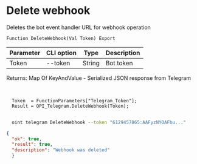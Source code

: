 ﻿---
sidebar_position: 4
---

# Delete webhook
 Deletes the bot event handler URL for webhook operation



`Function DeleteWebhook(Val Token) Export`

  | Parameter | CLI option | Type | Description |
  |-|-|-|-|
  | Token | --token | String | Bot token |

  
  Returns:  Map Of KeyAndValue - Serialized JSON response from Telegram

<br/>




```bsl title="Code example"
  Token  = FunctionParameters["Telegram_Token"];
  Result = OPI_Telegram.DeleteWebhook(Token);
```



```sh title="CLI command example"
    
  oint telegram DeleteWebhook --token "6129457865:AAFyzNYOAFbu..."

```

```json title="Result"
{
  "ok": true,
  "result": true,
  "description": "Webhook was deleted"
  }
```
